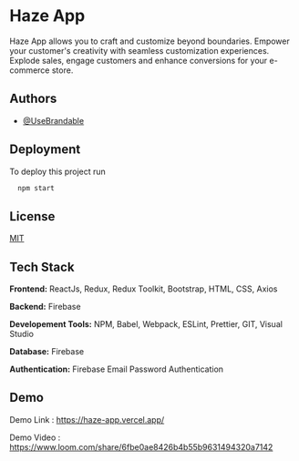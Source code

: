 
# Haze App

Haze App allows you to craft and customize beyond boundaries. Empower your customer's creativity with seamless customization experiences. Explode sales, engage customers and enhance conversions for your e-commerce store.
## Authors

- [@UseBrandable](https://usebrandable.com/)



## Deployment

To deploy this project run

```bash
  npm start
```


## License

[MIT](https://choosealicense.com/licenses/mit/)


## Tech Stack

**Frontend:** ReactJs, Redux, Redux Toolkit, Bootstrap, HTML, CSS, Axios

**Backend:** Firebase

**Developement Tools:** NPM, Babel, Webpack, ESLint, Prettier, GIT, Visual Studio

**Database:** Firebase

**Authentication:** Firebase Email Password Authentication


## Demo

Demo Link : https://haze-app.vercel.app/

Demo Video : https://www.loom.com/share/6fbe0ae8426b4b55b9631494320a7142

